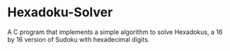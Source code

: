 # Hexadoku-Solver
A C program that implements a simple algorithm to solve Hexadokus, a 16 by 16 version of Sudoku with hexadecimal digits.
